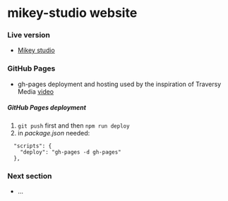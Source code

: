# mikey-studio website

### Live version

* [Mikey studio](https://mikey-studio.xyz)

### GitHub Pages

* gh-pages deployment and hosting used by the inspiration of Traversy Media [video](https://www.youtube.com/watch?v=SKXkC4SqtRk&t=731s)

##### GitHub Pages deployment

1. ```git push``` first and then ```npm run deploy```
1. in _package.json_ needed:
```
  "scripts": {
    "deploy": "gh-pages -d gh-pages"
  },
```

### Next section

* ...